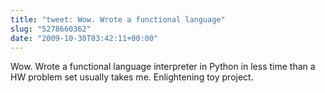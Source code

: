 ```yaml
---
title: "tweet: Wow. Wrote a functional language"
slug: "5278660362"
date: "2009-10-30T03:42:11+00:00"
---
```

Wow. Wrote a functional language interpreter in Python in less time than a HW problem set usually takes me. Enlightening toy project.